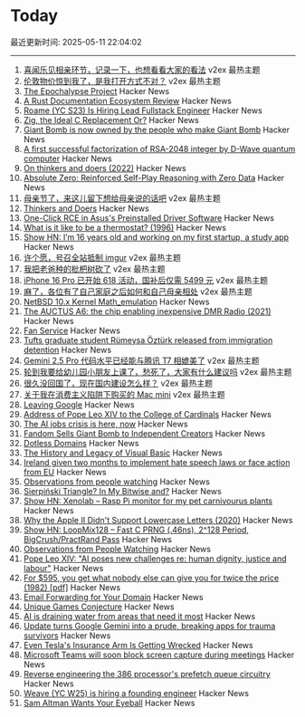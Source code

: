 # Today

最近更新时间: 2025-05-11 22:04:02

--- 
1. [喜闻乐见相亲环节，记录一下，也想看看大家的看法](https://www.v2ex.com/t/1131014) v2ex 最热主题
2. [伦敦物价惊到我了，是我打开方式不对？](https://www.v2ex.com/t/1130996) v2ex 最热主题
3. [The Epochalypse Project](https://epochalypse-project.org/) Hacker News
4. [A Rust Documentation Ecosystem Review](https://www.harudagondi.space/blog/rust-documentation-ecosystem-review/) Hacker News
5. [Roame (YC S23) Is Hiring Lead Fullstack Engineer](https://www.ycombinator.com/companies/roame/jobs/S7ytgrb-founding-full-stack-engineer) Hacker News
6. [Zig, the Ideal C Replacement Or?](http://bitshifters.cc/2025/05/04/zig.html) Hacker News
7. [Giant Bomb is now owned by the people who make Giant Bomb](https://about.fandom.com/news/fandom-sells-giant-bomb-to-independent-creators) Hacker News
8. [A first successful factorization of RSA-2048 integer by D-Wave quantum computer](https://www.sciopen.com/article/10.26599/TST.2024.9010028) Hacker News
9. [On thinkers and doers (2022)](https://www.strangeloopcanon.com/p/on-thinkers-and-doers) Hacker News
10. [Absolute Zero: Reinforced Self-Play Reasoning with Zero Data](https://arxiv.org/abs/2505.03335) Hacker News
11. [母亲节了，来这儿留下想给母亲说的话吧](https://www.v2ex.com/t/1130932) v2ex 最热主题
12. [Thinkers and Doers](https://www.strangeloopcanon.com/p/on-thinkers-and-doers) Hacker News
13. [One-Click RCE in Asus's Preinstalled Driver Software](https://mrbruh.com/asusdriverhub/) Hacker News
14. [What is it like to be a thermostat? (1996)](https://www.organism.earth/library/document/what-is-it-like-to-be-a-thermostat) Hacker News
15. [Show HN: I’m 16 years old and working on my first startup, a study app](https://www.notiv.app/) Hacker News
16. [许个愿，号召全站抵制 imgur](https://www.v2ex.com/t/1130961) v2ex 最热主题
17. [我把老爸种的枇杷树砍了](https://www.v2ex.com/t/1130950) v2ex 最热主题
18. [iPhone 16 Pro 已开始 618 活动，国补后仅需 5499 元](https://www.v2ex.com/t/1130942) v2ex 最热主题
19. [麻了，各位有了自己家庭之后如何和自己母亲相处](https://www.v2ex.com/t/1130925) v2ex 最热主题
20. [NetBSD 10.x Kernel Math_emulation](https://mezzantrop.wordpress.com/2025/02/04/netbsd-10-x-kernel-math_emulation/) Hacker News
21. [The AUCTUS A6: the chip enabling inexpensive DMR Radio (2021)](https://jhart99.com/auctus-a6/) Hacker News
22. [Fan Service](https://flak.tedunangst.com/post/fan-service) Hacker News
23. [Tufts graduate student Rümeysa Öztürk released from immigration detention](https://www.npr.org/2025/05/09/nx-s1-5393055/tufts-student-rumeysa-ozturk-ordered-freed-from-immigration-detention) Hacker News
24. [Gemini 2.5 Pro 代码水平已经能与腾讯 T7 相媲美了](https://www.v2ex.com/t/1130938) v2ex 最热主题
25. [轮到我要给幼儿园小朋友上课了，愁死了，大家有什么建议吗](https://www.v2ex.com/t/1130936) v2ex 最热主题
26. [很久没回国了，现在国内建设怎么样？](https://www.v2ex.com/t/1130924) v2ex 最热主题
27. [关于我在消费主义陷阱下购买的 Mac mini](https://www.v2ex.com/t/1130916) v2ex 最热主题
28. [Leaving Google](https://www.airs.com/blog/archives/670) Hacker News
29. [Address of Pope Leo XIV to the College of Cardinals](https://www.vatican.va/content/leo-xiv/en/speeches/2025/may/documents/20250510-collegio-cardinalizio.html) Hacker News
30. [The AI jobs crisis is here, now](https://www.bloodinthemachine.com/p/the-ai-jobs-crisis-is-here-now) Hacker News
31. [Fandom Sells Giant Bomb to Independent Creators](https://about.fandom.com/news/fandom-sells-giant-bomb-to-independent-creators) Hacker News
32. [Dotless Domains](https://lab.avl.la/dotless/) Hacker News
33. [The History and Legacy of Visual Basic](https://retool.com/visual-basic) Hacker News
34. [Ireland given two months to implement hate speech laws or face action from EU](https://www.thejournal.ie/ireland-given-two-months-to-start-implementing-hate-speech-laws-6697853-May2025/) Hacker News
35. [Observations from people watching](https://skincontact.substack.com/p/21-observations-from-people-watching) Hacker News
36. [Sierpiński Triangle? In My Bitwise and?](https://lcamtuf.substack.com/p/sierpinski-triangle-in-my-bitwise) Hacker News
37. [Show HN: Xenolab – Rasp Pi monitor for my pet carnivourus plants](https://github.com/blackrabbit17/xenolab) Hacker News
38. [Why the Apple II Didn't Support Lowercase Letters (2020)](https://www.vintagecomputing.com/index.php/archives/2833/why-the-apple-ii-didnt-support-lowercase-letters) Hacker News
39. [Show HN: LoopMix128 – Fast C PRNG (.46ns), 2^128 Period, BigCrush/PractRand Pass](https://github.com/danielcota/LoopMix128) Hacker News
40. [Observations from People Watching](https://skincontact.substack.com/p/21-observations-from-people-watching) Hacker News
41. [Pope Leo XIV: "AI poses new challenges re: human dignity, justice and labour"](https://www.vatican.va/content/leo-xiv/en/speeches/2025/may/documents/20250510-collegio-cardinalizio.html) Hacker News
42. [For $595, you get what nobody else can give you for twice the price (1982) [pdf]](https://s3data.computerhistory.org/brochures/commodore.commodore64.1982.102646264.pdf) Hacker News
43. [Email Forwarding for Your Domain](https://mailwip.com) Hacker News
44. [Unique Games Conjecture](https://en.wikipedia.org/wiki/Unique_games_conjecture) Hacker News
45. [AI is draining water from areas that need it most](https://www.bloomberg.com/graphics/2025-ai-impacts-data-centers-water-data) Hacker News
46. [Update turns Google Gemini into a prude, breaking apps for trauma survivors](https://www.theregister.com/2025/05/08/google_gemini_update_prevents_disabling/) Hacker News
47. [Even Tesla's Insurance Arm Is Getting Wrecked](https://insideevs.com/news/759156/tesla-insurance-loss-higher-average/) Hacker News
48. [Microsoft Teams will soon block screen capture during meetings](https://www.bleepingcomputer.com/news/microsoft/microsoft-teams-will-soon-block-screen-capture-during-meetings/) Hacker News
49. [Reverse engineering the 386 processor's prefetch queue circuitry](http://www.righto.com/2025/05/386-prefetch-circuitry-reverse-engineered.html) Hacker News
50. [Weave (YC W25) is hiring a founding engineer](https://www.ycombinator.com/companies/weave-3/jobs) Hacker News
51. [Sam Altman Wants Your Eyeball](https://www.privacyguides.org/articles/2025/05/10/sam-altman-wants-your-eyeball/) Hacker News
